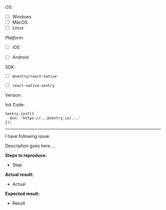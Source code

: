 OS:
- [ ]  Windows
- [ ]  MacOS
- [ ]  Linux

_Platform:_
- [ ]  iOS
- [ ]  Android


SDK:
- [ ]  `@sentry/react-native`
- [ ]  `react-native-sentry`


Version: 

Init Code:

```
Sentry.init({
  dsn: 'https://...@sentry.io/...'
});
```



---
I have following issue:

Description goes here ...

**Steps to reproduce:**
- Step

**Actual result:**
- Actual

**Expected result:**
- Result
